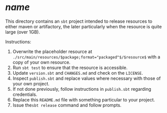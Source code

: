 # $name$



This directory contains an `sbt` project intended to release resources to either maven or artifactory, the later particularly when the resource is quite large (over 1GB).

Instructions:

1. Overwrite the placeholder resource at `./src/main/resources/$package;format="packaged"$/$resource$` with a copy of your own resource.
2. Run `sbt test` to ensure that the resource is accessible.
3. Update `version.sbt` and `CHANGES.md` and check on the `LICENSE`.
4. Inspect `publish.sbt` and replace values where necessary with those of your own project.
5. If not done previously, follow instructions in `publish.sbt` regarding credentials.
6. Replace this `README.md` file with something particular to your project.
7. Issue the`sbt release` command and follow prompts.
